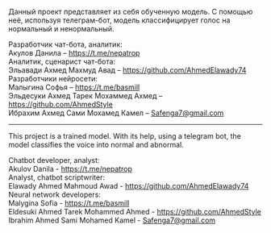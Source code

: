 Данный проект представляет из себя обученную модель. С помощью неё, используя телеграм-бот, модель классифицирует голос на нормальный и ненормальный.  
  
Разработчик чат-бота, аналитик:  
Акулов Данила – https://t.me/nepatrop  
Аналитик, сценарист чат-бота:  
Эльавади Ахмед Махмуд Авад – https://github.com/AhmedElawady74  
Разработчики нейросети:  
Малыгина Софья – https://t.me/basmill  
Эльдесуки Ахмед Тарек Мохаммед Ахмед – https://github.com/AhmedStyle  
Ибрахим Ахмед Сами Мохамед Камел – Safenga7@gmail.com  
  
------------------------------------------------------------------------------------------------------------------------------  
  
This project is a trained model. With its help, using a telegram bot, the model classifies the voice into normal and abnormal.  
  
Chatbot developer, analyst:  
Akulov Danila - https://t.me/nepatrop  
Analyst, chatbot scriptwriter:  
Elawady Ahmed Mahmoud Awad - https://github.com/AhmedElawady74  
Neural network developers:  
Malygina Sofia - https://t.me/basmill  
Eldesuki Ahmed Tarek Mohammed Ahmed - https://github.com/AhmedStyle  
Ibrahim Ahmed Sami Mohamed Kamel - Safenga7@gmail.com  
